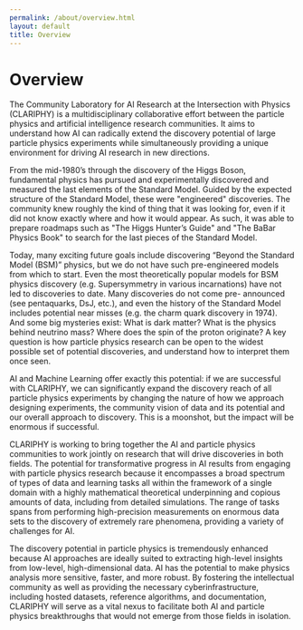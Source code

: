 ```yaml
---
permalink: /about/overview.html
layout: default
title: Overview
---
```


<h1>Overview</h1>

The Community Laboratory for AI Research at the Intersection with Physics (CLARIPHY) is a multidisciplinary collaborative effort between the particle physics and artificial intelligence research communities. It aims to understand how AI can radically extend the discovery potential of large particle physics experiments while simultaneously providing a unique environment for driving AI research in new directions. 

From the mid-1980’s through the discovery of the Higgs Boson, fundamental physics has pursued and experimentally discovered and measured the last elements of the Standard Model. Guided by the expected structure of the Standard Model, these were "engineered" discoveries. The community knew roughly the kind of thing that it was looking for, even if it did not know exactly where and how it would appear. 
As such, it was able to prepare roadmaps such as "The Higgs Hunter’s Guide" and "The BaBar Physics Book" to search for the last pieces of the Standard Model.

Today, many exciting future goals include discovering “Beyond the Standard Model (BSM)” physics, but we do not have such pre-engineered models from which to start. Even the most theoretically popular models for BSM physics discovery (e.g. Supersymmetry in various incarnations) have not led to discoveries to date. Many discoveries do not come pre- announced (see pentaquarks, DsJ, etc.), and even the history of the Standard Model includes potential near misses (e.g. the charm quark discovery in 1974). And some big mysteries exist: What is dark matter? What is the physics behind neutrino mass? Where does the spin of the proton originate? A key question is how particle physics research can be open to the widest possible set of potential discoveries, and understand how to interpret them once seen.

AI and Machine Learning offer exactly this potential: if we are
successful with CLARIPHY, we can significantly expand the discovery
reach of all particle physics experiments by changing the nature
of how we approach designing experiments, the community vision of
data and its potential and our overall approach to discovery.
This is a moonshot, but the impact will be enormous if successful.

CLARIPHY is working to bring together the AI and particle physics communities to work jointly on research that will drive discoveries in both fields. The potential for transformative progress in AI results from engaging with particle physics research because it encompasses a broad spectrum of types of data and learning tasks all within the framework of a single domain with a highly mathematical theoretical underpinning and copious amounts of data, including from detailed simulations. The range of tasks spans from performing high-precision measurements on enormous data sets to the discovery of extremely rare phenomena, providing a variety of challenges for AI. 

The discovery potential in particle physics is tremendously enhanced because AI approaches are ideally suited to extracting high-level insights from low-level, high-dimensional data. AI has the potential to make physics analysis more sensitive, faster, and more robust. By fostering the intellectual community as well as providing the necessary cyberinfrastructure, including hosted datasets, reference algorithms, and documentation, CLARIPHY will serve as a vital nexus to facilitate both AI and particle physics breakthroughs that would not emerge from those fields in isolation.

<!--
![CLARIPHY Institutions Map](/assets/images/clariphy-map.png)
-->

